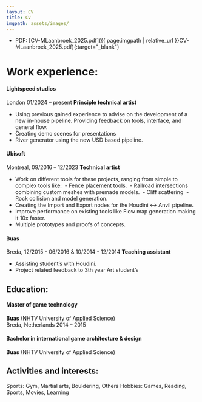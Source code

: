 ```yaml
---
layout: CV
title: CV
imgpath: assets/images/
---
```

- PDF: [CV-MLaanbroek_2025.pdf]({{ page.imgpath | relative_url }}CV-MLaanbroek_2025.pdf){:target="_blank"}

# Work experience:
#### Lightspeed studios
London 01/2024 – present
	**Principle technical artist**
- Using previous gained experience to advise on the development of a new in-house pipeline. Providing feedback on tools, interface, and general flow.
- Creating demo scenes for presentations
- River generator using the new USD based pipeline.

#### Ubisoft
Montreal, 09/2016 – 12/2023
**Technical artist**
- Work on different tools for these projects, ranging from simple to complex tools like:
	 - Fence placement tools.
	 - Railroad intersections combining custom meshes with premade models.
	 - Cliff scattering
	 - Rock collision and model generation.
- Creating the Import and Export nodes for the Houdini <-> Anvil pipeline.
- Improve performance on existing tools like Flow map generation making it 10x faster.
- Multiple prototypes and proofs of concepts.


#### Buas
Breda, 12/2015 - 06/2016 & 10/2014 - 12/2014
**Teaching assistant**
- Assisting student’s with Houdini.
- Project related feedback to 3th year Art student’s

## Education:
#### Master of game technology
**Buas** (NHTV University of Applied Science)  
Breda, Netherlands 2014 – 2015
#### Bachelor in international game architecture & design
**Buas** (NHTV University of Applied Science)  

## Activities and interests:
Sports: Gym, Martial arts, Bouldering, Others
Hobbies: Games, Reading, Sports, Movies, Learning